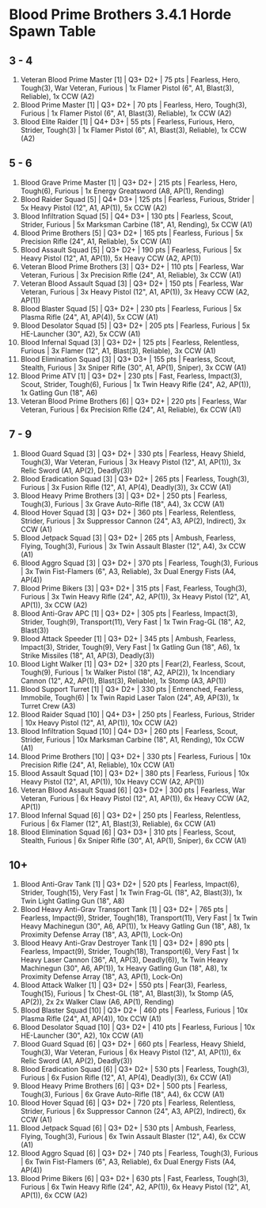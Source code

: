 # Blood Prime Brothers 3.4.1 Horde Spawn Table

## 3 - 4

1. Veteran Blood Prime Master [1] | Q3+ D2+ | 75 pts | Fearless, Hero, Tough(3), War Veteran, Furious | 1x Flamer Pistol (6", A1, Blast(3), Reliable), 1x CCW (A2)
1. Blood Prime Master [1] | Q3+ D2+ | 70 pts | Fearless, Hero, Tough(3), Furious | 1x Flamer Pistol (6", A1, Blast(3), Reliable), 1x CCW (A2)
1. Blood Elite Raider [1] | Q4+ D3+ | 55 pts | Fearless, Furious, Hero, Strider, Tough(3) | 1x Flamer Pistol (6", A1, Blast(3), Reliable), 1x CCW (A2)

## 5 - 6

1. Blood Grave Prime Master [1] | Q3+ D2+ | 215 pts | Fearless, Hero, Tough(6), Furious | 1x Energy Greatsword (A8, AP(1), Rending)
1. Blood Raider Squad [5] | Q4+ D3+ | 125 pts | Fearless, Furious, Strider | 5x Heavy Pistol (12", A1, AP(1)), 5x CCW (A2)
1. Blood Infiltration Squad [5] | Q4+ D3+ | 130 pts | Fearless, Scout, Strider, Furious | 5x Marksman Carbine (18", A1, Rending), 5x CCW (A1)
1. Blood Prime Brothers [5] | Q3+ D2+ | 165 pts | Fearless, Furious | 5x Precision Rifle (24", A1, Reliable), 5x CCW (A1)
1. Blood Assault Squad [5] | Q3+ D2+ | 190 pts | Fearless, Furious | 5x Heavy Pistol (12", A1, AP(1)), 5x Heavy CCW (A2, AP(1))
1. Veteran Blood Prime Brothers [3] | Q3+ D2+ | 110 pts | Fearless, War Veteran, Furious | 3x Precision Rifle (24", A1, Reliable), 3x CCW (A1)
1. Veteran Blood Assault Squad [3] | Q3+ D2+ | 150 pts | Fearless, War Veteran, Furious | 3x Heavy Pistol (12", A1, AP(1)), 3x Heavy CCW (A2, AP(1))
1. Blood Blaster Squad [5] | Q3+ D2+ | 230 pts | Fearless, Furious | 5x Plasma Rifle (24", A1, AP(4)), 5x CCW (A1)
1. Blood Desolator Squad [5] | Q3+ D2+ | 205 pts | Fearless, Furious | 5x HE-Launcher (30", A2), 5x CCW (A1)
1. Blood Infernal Squad [3] | Q3+ D2+ | 125 pts | Fearless, Relentless, Furious | 3x Flamer (12", A1, Blast(3), Reliable), 3x CCW (A1)
1. Blood Elimination Squad [3] | Q3+ D3+ | 155 pts | Fearless, Scout, Stealth, Furious | 3x Sniper Rifle (30", A1, AP(1), Sniper), 3x CCW (A1)
1. Blood Prime ATV [1] | Q3+ D2+ | 230 pts | Fast, Fearless, Impact(3), Scout, Strider, Tough(6), Furious | 1x Twin Heavy Rifle (24", A2, AP(1)), 1x Gatling Gun (18", A6)
1. Veteran Blood Prime Brothers [6] | Q3+ D2+ | 220 pts | Fearless, War Veteran, Furious | 6x Precision Rifle (24", A1, Reliable), 6x CCW (A1)

## 7 - 9

1. Blood Guard Squad [3] | Q3+ D2+ | 330 pts | Fearless, Heavy Shield, Tough(3), War Veteran, Furious | 3x Heavy Pistol (12", A1, AP(1)), 3x Relic Sword (A1, AP(2), Deadly(3))
1. Blood Eradication Squad [3] | Q3+ D2+ | 265 pts | Fearless, Tough(3), Furious | 3x Fusion Rifle (12", A1, AP(4), Deadly(3)), 3x CCW (A1)
1. Blood Heavy Prime Brothers [3] | Q3+ D2+ | 250 pts | Fearless, Tough(3), Furious | 3x Grave Auto-Rifle (18", A4), 3x CCW (A1)
1. Blood Hover Squad [3] | Q3+ D2+ | 360 pts | Fearless, Relentless, Strider, Furious | 3x Suppressor Cannon (24", A3, AP(2), Indirect), 3x CCW (A1)
1. Blood Jetpack Squad [3] | Q3+ D2+ | 265 pts | Ambush, Fearless, Flying, Tough(3), Furious | 3x Twin Assault Blaster (12", A4), 3x CCW (A1)
1. Blood Aggro Squad [3] | Q3+ D2+ | 370 pts | Fearless, Tough(3), Furious | 3x Twin Fist-Flamers (6", A3, Reliable), 3x Dual Energy Fists (A4, AP(4))
1. Blood Prime Bikers [3] | Q3+ D2+ | 315 pts | Fast, Fearless, Tough(3), Furious | 3x Twin Heavy Rifle (24", A2, AP(1)), 3x Heavy Pistol (12", A1, AP(1)), 3x CCW (A2)
1. Blood Anti-Grav APC [1] | Q3+ D2+ | 305 pts | Fearless, Impact(3), Strider, Tough(9), Transport(11), Very Fast | 1x Twin Frag-GL (18", A2, Blast(3))
1. Blood Attack Speeder [1] | Q3+ D2+ | 345 pts | Ambush, Fearless, Impact(3), Strider, Tough(9), Very Fast | 1x Gatling Gun (18", A6), 1x Strike Missiles (18", A1, AP(3), Deadly(3))
1. Blood Light Walker [1] | Q3+ D2+ | 320 pts | Fear(2), Fearless, Scout, Tough(9), Furious | 1x Walker Pistol (18", A2, AP(2)), 1x Incendiary Cannon (12", A2, AP(1), Blast(3), Reliable), 1x Stomp (A3, AP(1))
1. Blood Support Turret [1] | Q3+ D2+ | 330 pts | Entrenched, Fearless, Immobile, Tough(6) | 1x Twin Rapid Laser Talon (24", A9, AP(3)), 1x Turret Crew (A3)
1. Blood Raider Squad [10] | Q4+ D3+ | 250 pts | Fearless, Furious, Strider | 10x Heavy Pistol (12", A1, AP(1)), 10x CCW (A2)
1. Blood Infiltration Squad [10] | Q4+ D3+ | 260 pts | Fearless, Scout, Strider, Furious | 10x Marksman Carbine (18", A1, Rending), 10x CCW (A1)
1. Blood Prime Brothers [10] | Q3+ D2+ | 330 pts | Fearless, Furious | 10x Precision Rifle (24", A1, Reliable), 10x CCW (A1)
1. Blood Assault Squad [10] | Q3+ D2+ | 380 pts | Fearless, Furious | 10x Heavy Pistol (12", A1, AP(1)), 10x Heavy CCW (A2, AP(1))
1. Veteran Blood Assault Squad [6] | Q3+ D2+ | 300 pts | Fearless, War Veteran, Furious | 6x Heavy Pistol (12", A1, AP(1)), 6x Heavy CCW (A2, AP(1))
1. Blood Infernal Squad [6] | Q3+ D2+ | 250 pts | Fearless, Relentless, Furious | 6x Flamer (12", A1, Blast(3), Reliable), 6x CCW (A1)
1. Blood Elimination Squad [6] | Q3+ D3+ | 310 pts | Fearless, Scout, Stealth, Furious | 6x Sniper Rifle (30", A1, AP(1), Sniper), 6x CCW (A1)

## 10+

1. Blood Anti-Grav Tank [1] | Q3+ D2+ | 520 pts | Fearless, Impact(6), Strider, Tough(15), Very Fast | 1x Twin Frag-GL (18", A2, Blast(3)), 1x Twin Light Gatling Gun (18", A8)
1. Blood Heavy Anti-Grav Transport Tank [1] | Q3+ D2+ | 765 pts | Fearless, Impact(9), Strider, Tough(18), Transport(11), Very Fast | 1x Twin Heavy Machinegun (30", A6, AP(1)), 1x Heavy Gatling Gun (18", A8), 1x Proximity Defense Array (18", A3, AP(1), Lock-On)
1. Blood Heavy Anti-Grav Destroyer Tank [1] | Q3+ D2+ | 890 pts | Fearless, Impact(9), Strider, Tough(18), Transport(6), Very Fast | 1x Heavy Laser Cannon (36", A1, AP(3), Deadly(6)), 1x Twin Heavy Machinegun (30", A6, AP(1)), 1x Heavy Gatling Gun (18", A8), 1x Proximity Defense Array (18", A3, AP(1), Lock-On)
1. Blood Attack Walker [1] | Q3+ D2+ | 550 pts | Fear(3), Fearless, Tough(15), Furious | 1x Chest-GL (18", A1, Blast(3)), 1x Stomp (A5, AP(2)), 2x 2x Walker Claw (A6, AP(1), Rending)
1. Blood Blaster Squad [10] | Q3+ D2+ | 460 pts | Fearless, Furious | 10x Plasma Rifle (24", A1, AP(4)), 10x CCW (A1)
1. Blood Desolator Squad [10] | Q3+ D2+ | 410 pts | Fearless, Furious | 10x HE-Launcher (30", A2), 10x CCW (A1)
1. Blood Guard Squad [6] | Q3+ D2+ | 660 pts | Fearless, Heavy Shield, Tough(3), War Veteran, Furious | 6x Heavy Pistol (12", A1, AP(1)), 6x Relic Sword (A1, AP(2), Deadly(3))
1. Blood Eradication Squad [6] | Q3+ D2+ | 530 pts | Fearless, Tough(3), Furious | 6x Fusion Rifle (12", A1, AP(4), Deadly(3)), 6x CCW (A1)
1. Blood Heavy Prime Brothers [6] | Q3+ D2+ | 500 pts | Fearless, Tough(3), Furious | 6x Grave Auto-Rifle (18", A4), 6x CCW (A1)
1. Blood Hover Squad [6] | Q3+ D2+ | 720 pts | Fearless, Relentless, Strider, Furious | 6x Suppressor Cannon (24", A3, AP(2), Indirect), 6x CCW (A1)
1. Blood Jetpack Squad [6] | Q3+ D2+ | 530 pts | Ambush, Fearless, Flying, Tough(3), Furious | 6x Twin Assault Blaster (12", A4), 6x CCW (A1)
1. Blood Aggro Squad [6] | Q3+ D2+ | 740 pts | Fearless, Tough(3), Furious | 6x Twin Fist-Flamers (6", A3, Reliable), 6x Dual Energy Fists (A4, AP(4))
1. Blood Prime Bikers [6] | Q3+ D2+ | 630 pts | Fast, Fearless, Tough(3), Furious | 6x Twin Heavy Rifle (24", A2, AP(1)), 6x Heavy Pistol (12", A1, AP(1)), 6x CCW (A2)